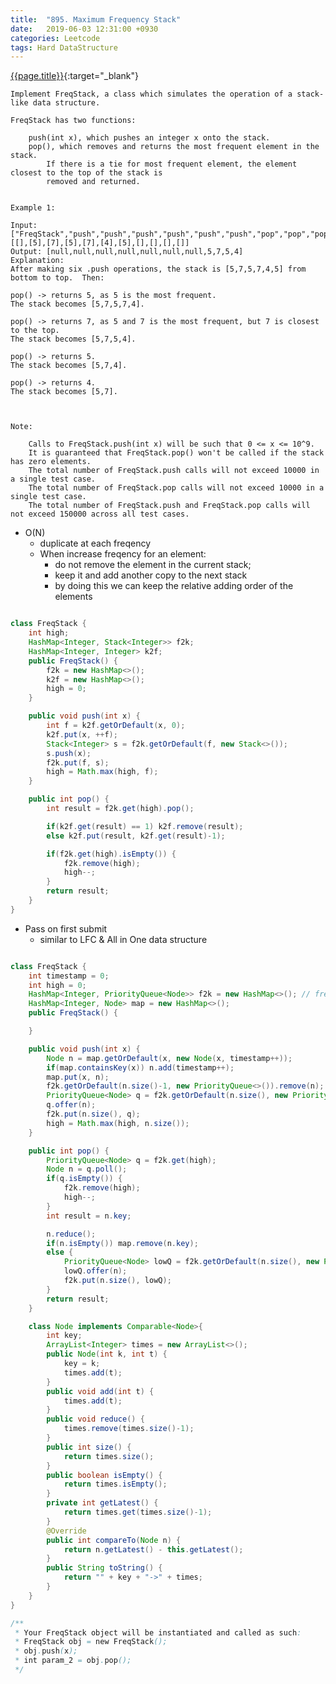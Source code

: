 ```yaml
---
title:  "895. Maximum Frequency Stack"
date:   2019-06-03 12:31:00 +0930
categories: Leetcode
tags: Hard DataStructure
---
```


[{{page.title}}](https://leetcode.com/problems/maximum-frequency-stack/){:target="_blank"}

    Implement FreqStack, a class which simulates the operation of a stack-like data structure.

    FreqStack has two functions:

        push(int x), which pushes an integer x onto the stack.
        pop(), which removes and returns the most frequent element in the stack.
            If there is a tie for most frequent element, the element closest to the top of the stack is
            removed and returned.


    Example 1:

    Input:
    ["FreqStack","push","push","push","push","push","push","pop","pop","pop","pop"],
    [[],[5],[7],[5],[7],[4],[5],[],[],[],[]]
    Output: [null,null,null,null,null,null,null,5,7,5,4]
    Explanation:
    After making six .push operations, the stack is [5,7,5,7,4,5] from bottom to top.  Then:

    pop() -> returns 5, as 5 is the most frequent.
    The stack becomes [5,7,5,7,4].

    pop() -> returns 7, as 5 and 7 is the most frequent, but 7 is closest to the top.
    The stack becomes [5,7,5,4].

    pop() -> returns 5.
    The stack becomes [5,7,4].

    pop() -> returns 4.
    The stack becomes [5,7].



    Note:

        Calls to FreqStack.push(int x) will be such that 0 <= x <= 10^9.
        It is guaranteed that FreqStack.pop() won't be called if the stack has zero elements.
        The total number of FreqStack.push calls will not exceed 10000 in a single test case.
        The total number of FreqStack.pop calls will not exceed 10000 in a single test case.
        The total number of FreqStack.push and FreqStack.pop calls will not exceed 150000 across all test cases.


* O(N)
  - duplicate at each freqency
  - When increase freqency for an element:
    - do not remove the element in the current stack;
    - keep it and add another copy to the next stack
    - by doing this we can keep the relative adding order of the elements

```java

class FreqStack {
    int high;
    HashMap<Integer, Stack<Integer>> f2k;
    HashMap<Integer, Integer> k2f;
    public FreqStack() {
        f2k = new HashMap<>();
        k2f = new HashMap<>();
        high = 0;
    }

    public void push(int x) {
        int f = k2f.getOrDefault(x, 0);
        k2f.put(x, ++f);
        Stack<Integer> s = f2k.getOrDefault(f, new Stack<>());
        s.push(x);
        f2k.put(f, s);
        high = Math.max(high, f);
    }

    public int pop() {
        int result = f2k.get(high).pop();

        if(k2f.get(result) == 1) k2f.remove(result);
        else k2f.put(result, k2f.get(result)-1);

        if(f2k.get(high).isEmpty()) {
            f2k.remove(high);
            high--;
        }
        return result;
    }
}

```


* Pass on first submit
  - similar to LFC & All in One data structure

```java

class FreqStack {
    int timestamp = 0;
    int high = 0;
    HashMap<Integer, PriorityQueue<Node>> f2k = new HashMap<>(); // freqency -> keys
    HashMap<Integer, Node> map = new HashMap<>();
    public FreqStack() {

    }

    public void push(int x) {
        Node n = map.getOrDefault(x, new Node(x, timestamp++));
        if(map.containsKey(x)) n.add(timestamp++);
        map.put(x, n);
        f2k.getOrDefault(n.size()-1, new PriorityQueue<>()).remove(n);
        PriorityQueue<Node> q = f2k.getOrDefault(n.size(), new PriorityQueue<>());
        q.offer(n);
        f2k.put(n.size(), q);
        high = Math.max(high, n.size());
    }

    public int pop() {
        PriorityQueue<Node> q = f2k.get(high);
        Node n = q.poll();
        if(q.isEmpty()) {
            f2k.remove(high);
            high--;
        }
        int result = n.key;

        n.reduce();
        if(n.isEmpty()) map.remove(n.key);
        else {
            PriorityQueue<Node> lowQ = f2k.getOrDefault(n.size(), new PriorityQueue<>());
            lowQ.offer(n);
            f2k.put(n.size(), lowQ);
        }
        return result;
    }

    class Node implements Comparable<Node>{
        int key;
        ArrayList<Integer> times = new ArrayList<>();
        public Node(int k, int t) {
            key = k;
            times.add(t);
        }
        public void add(int t) {
            times.add(t);
        }
        public void reduce() {
            times.remove(times.size()-1);
        }
        public int size() {
            return times.size();
        }
        public boolean isEmpty() {
            return times.isEmpty();
        }
        private int getLatest() {
            return times.get(times.size()-1);
        }
        @Override
        public int compareTo(Node n) {
            return n.getLatest() - this.getLatest();
        }
        public String toString() {
            return "" + key + "->" + times;
        }
    }
}

/**
 * Your FreqStack object will be instantiated and called as such:
 * FreqStack obj = new FreqStack();
 * obj.push(x);
 * int param_2 = obj.pop();
 */
```
